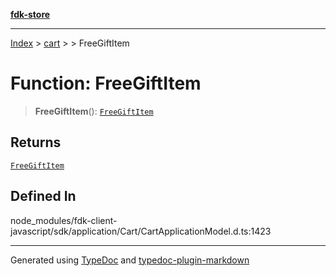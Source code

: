 [**fdk-store**](../../../README.md)
***

[Index](../../../API.md) > [cart](../../README.md) > [<internal>](../README.md) > FreeGiftItem

# Function: FreeGiftItem

> **FreeGiftItem**(): [`FreeGiftItem`](../type-aliases/type-alias.FreeGiftItem.md)

## Returns

[`FreeGiftItem`](../type-aliases/type-alias.FreeGiftItem.md)

## Defined In

node\_modules/fdk-client-javascript/sdk/application/Cart/CartApplicationModel.d.ts:1423

***
Generated using [TypeDoc](https://typedoc.org/) and [typedoc-plugin-markdown](https://www.npmjs.com/package/typedoc-plugin-markdown)
